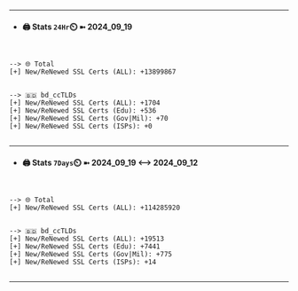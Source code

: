 

---
- #### 🖨️ **Stats** `24Hr`⏲️ ➼ 2024_09_19
```console


--> 🌐 Total
[+] New/ReNewed SSL Certs (ALL): +13899867


--> 🇧🇩 bd_ccTLDs
[+] New/ReNewed SSL Certs (ALL): +1704
[+] New/ReNewed SSL Certs (Edu): +536
[+] New/ReNewed SSL Certs (Gov|Mil): +70
[+] New/ReNewed SSL Certs (ISPs): +0


```

---
- #### 🖨️ **Stats** `7Days`⏲️ ➼ 2024_09_19 <--> 2024_09_12
```console


--> 🌐 Total
[+] New/ReNewed SSL Certs (ALL): +114285920


--> 🇧🇩 bd_ccTLDs
[+] New/ReNewed SSL Certs (ALL): +19513
[+] New/ReNewed SSL Certs (Edu): +7441
[+] New/ReNewed SSL Certs (Gov|Mil): +775
[+] New/ReNewed SSL Certs (ISPs): +14


```

---

